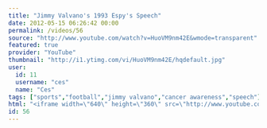 ```yaml
---
title: "Jimmy Valvano's 1993 Espy's Speech"
date: 2012-05-15 06:26:42 00:00
permalink: /videos/56
source: "http://www.youtube.com/watch?v=HuoVM9nm42E&wmode=transparent"
featured: true
provider: "YouTube"
thumbnail: "http://i1.ytimg.com/vi/HuoVM9nm42E/hqdefault.jpg"
user:
  id: 11
  username: "ces"
  name: "Ces"
tags: ["sports","football","jimmy valvano","cancer awareness","speech"]
html: "<iframe width=\"640\" height=\"360\" src=\"http://www.youtube.com/embed/HuoVM9nm42E?fs=1&feature=oembed\" frameborder=\"0\" allowfullscreen></iframe>"
id: 56
---
```


